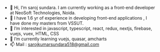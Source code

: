 - 👋 Hi, I’m saroj sundara. I am currently working as a front-end developer at NeoSoft Technologies, Noida. 
- 👋 I have 1.6 yr of experience in developing front-end applications , I have done my masters from VSSUT.
- 👀 I’m interested in javascript, typescript, react, redux, nextjs, firebase, vuejs, vuex, HTML, CSS
- 🌱 I’m currently learning vuejs, quasar, amcharts
- 📫 Mail : sarojkumarsundara518@gmail.com
